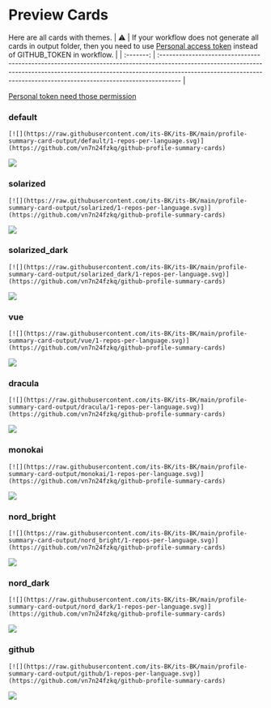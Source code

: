 
# Preview Cards

Here are all cards with themes.
| :warning: | If your workflow does not generate all cards in output folder, then you need to use [Personal access token](https://docs.github.com/en/actions/configuring-and-managing-workflows/creating-and-storing-encrypted-secrets) instead of GITHUB_TOKEN in workflow. |
| :-------: | :------------------------------------------------------------------------------------------------------------------------------------------------------------------------------------------------------------------------------------------------ |

[Personal token need those permission](https://github.com/vn7n24fzkq/github-profile-summary-cards/wiki/Personal-access-token-permissions)


### default


```
[![](https://raw.githubusercontent.com/its-BK/its-BK/main/profile-summary-card-output/default/1-repos-per-language.svg)](https://github.com/vn7n24fzkq/github-profile-summary-cards)
```
![](https://raw.githubusercontent.com/its-BK/its-BK/main/profile-summary-card-output/default/1-repos-per-language.svg)


### solarized


```
[![](https://raw.githubusercontent.com/its-BK/its-BK/main/profile-summary-card-output/solarized/1-repos-per-language.svg)](https://github.com/vn7n24fzkq/github-profile-summary-cards)
```
![](https://raw.githubusercontent.com/its-BK/its-BK/main/profile-summary-card-output/solarized/1-repos-per-language.svg)


### solarized_dark


```
[![](https://raw.githubusercontent.com/its-BK/its-BK/main/profile-summary-card-output/solarized_dark/1-repos-per-language.svg)](https://github.com/vn7n24fzkq/github-profile-summary-cards)
```
![](https://raw.githubusercontent.com/its-BK/its-BK/main/profile-summary-card-output/solarized_dark/1-repos-per-language.svg)


### vue


```
[![](https://raw.githubusercontent.com/its-BK/its-BK/main/profile-summary-card-output/vue/1-repos-per-language.svg)](https://github.com/vn7n24fzkq/github-profile-summary-cards)
```
![](https://raw.githubusercontent.com/its-BK/its-BK/main/profile-summary-card-output/vue/1-repos-per-language.svg)


### dracula


```
[![](https://raw.githubusercontent.com/its-BK/its-BK/main/profile-summary-card-output/dracula/1-repos-per-language.svg)](https://github.com/vn7n24fzkq/github-profile-summary-cards)
```
![](https://raw.githubusercontent.com/its-BK/its-BK/main/profile-summary-card-output/dracula/1-repos-per-language.svg)


### monokai


```
[![](https://raw.githubusercontent.com/its-BK/its-BK/main/profile-summary-card-output/monokai/1-repos-per-language.svg)](https://github.com/vn7n24fzkq/github-profile-summary-cards)
```
![](https://raw.githubusercontent.com/its-BK/its-BK/main/profile-summary-card-output/monokai/1-repos-per-language.svg)


### nord_bright


```
[![](https://raw.githubusercontent.com/its-BK/its-BK/main/profile-summary-card-output/nord_bright/1-repos-per-language.svg)](https://github.com/vn7n24fzkq/github-profile-summary-cards)
```
![](https://raw.githubusercontent.com/its-BK/its-BK/main/profile-summary-card-output/nord_bright/1-repos-per-language.svg)


### nord_dark


```
[![](https://raw.githubusercontent.com/its-BK/its-BK/main/profile-summary-card-output/nord_dark/1-repos-per-language.svg)](https://github.com/vn7n24fzkq/github-profile-summary-cards)
```
![](https://raw.githubusercontent.com/its-BK/its-BK/main/profile-summary-card-output/nord_dark/1-repos-per-language.svg)


### github


```
[![](https://raw.githubusercontent.com/its-BK/its-BK/main/profile-summary-card-output/github/1-repos-per-language.svg)](https://github.com/vn7n24fzkq/github-profile-summary-cards)
```
![](https://raw.githubusercontent.com/its-BK/its-BK/main/profile-summary-card-output/github/1-repos-per-language.svg)

